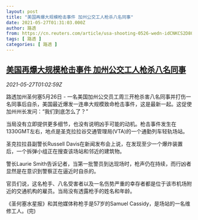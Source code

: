 ```yaml
---
layout: post
title: "美国再爆大规模枪击事件 加州公交工人枪杀八名同事"
date: 2021-05-27T01:31:03.000Z
author: 路透
from: https://cn.reuters.com/article/usa-shooting-0526-wedn-idCNKCS2D802O
tags: [ 路透 ]
categories: [ 路透 ]
---
```

<!--1622079063000-->
[美国再爆大规模枪击事件 加州公交工人枪杀八名同事](https://cn.reuters.com/article/usa-shooting-0526-wedn-idCNKCS2D802O)
------

<div>
<div><i>2021-05-27T01:02:59Z</i></div><p>路透加州圣何塞5月26日 - 一名美国加州公交员工周三开枪杀害八名同事并打伤一名同事后自杀，美国最近爆发一连串大规模致命枪击事件，这是最新一起。这促使加州州长发问：“我们到底怎么了？”</p><p>当局没有立即提供更多细节，也没有说明凶手可能的动机。枪击事件发生在1330GMT左右，地点是圣克拉拉谷交通管理局(VTA)的一个通勤列车轻轨场站。</p><p>圣克拉拉县副警长Russell Davis在新闻发布会上说，在发现至少一个爆炸装置后，一个拆弹小组正在搜查该场站和邻近的建筑物。</p><p>警长Laurie Smith告诉记者，当第一批警员到达现场时，枪声仍在持续，而行凶者显然是在意识到警察正在逼近时自杀的。</p><p>官员们说，这名枪手、八名受害者以及一名伤势严重的幸存者都是位于该市机场附近的交通机构的雇员。当局没有透露枪手的姓名和年龄。</p><p>《圣何塞水星报》和其他媒体称枪手是57岁的Samuel Cassidy，是场站的一名维修工人。(完)</p>
</div>
